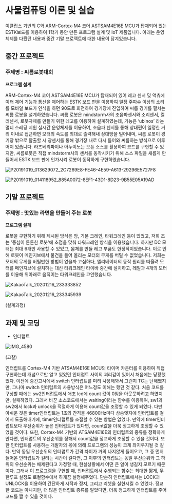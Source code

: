 # 사물컴퓨팅 이론 및 실습

이클립스 기반의 C와 ARM-Cortex-M4 코어 ASTSAM4E16E MCU가 탑재되어 있는 ESTK보드를 이용하여 1학기 동안 만든 프로그램 설계 및 IoT 제품입니다.
아래는 운영체제를 다뤘던 내용과 중간 기말 프로젝트에 대한 내용이 담겨있습니다.

## 중간 프로젝트
### **주제명**  : 씨름로봇대회

**프로그램 설계**

ARM-Cortex-M4 코어 ASTSAM4E16E MCU가 탑재되어 있어 레고 센서 및 액츄에이터 제어 기능과 통신을 제어하는 ESTK 보드 판을 이용하여 일정 주파수 이상의 소리를 모바일 보드가 인식을 하면 90도로 회전하여 경기장에 진입하여 씨름 경기를 펼치는 씨름 로봇을 설계하였습니다.
씨름 로봇은 mindstorm사의 초음파센서와 소리센서, 컬러센서, 로봇자체를 만들기 위한 레고를 이용하여 설계하였는데, 기능은 ‘ubinos’ 라는 멀티 스레딩 지원 실시간 운영체제를 이용하여, 초음파 센서를 통해 상대편이 일정한 거리 이내로 접근하면 모터의 속도를 최대로 출력해내 상대방을 밀어내며, 씨름 로봇이 경기장 밖으로 탈출할 시 광센서를 통해 경기장 내로 다시 들어와 씨름하는 방식으로 이루어져 있습니다. 
 라즈베리파이나 아두이노는 오픈 소스를 활용하여 코드를 구현할 수 있지만, 씨름로봇은 직접 mindstorm사의 센서를 동작시키기 위해 소스 파일을 새롭게 만들어서 ESTK 보드 판에 인가시켜 로봇이 동작하게 구현하였습니다.
 
![P20191019_013629072_2C7269E8-FE46-4E59-A613-29296E5727F8](https://user-images.githubusercontent.com/45071833/102361391-845b1b00-3ff6-11eb-97e4-d5310e87d33d.jpg)

![P20191019_014118952_885A0072-8EF1-43D1-8D23-9B55E05A19AD](https://user-images.githubusercontent.com/45071833/102361397-86bd7500-3ff6-11eb-848f-d12066b18b63.jpg)

## 기말 프로젝트

### **주제명** : 맛있는 라면을 만들어 주는 로봇

**프로그램 설계** 

로봇을 구현하기 위해 제시된 방식은 암, 기본 크레인, 타워크레인 등이 있었고, 저희 조는 '중심이 튼튼한 로봇'에 초점을 맞춰 타워크레인 방식을 이용했습니다. 하지만 DC 모터는 최대 6개만 사용할 수 있었고, 몸체를 만들 레고 부품도 한정적이었습니다. 이로 인해 로봇이 메인지브에서 물건을 들어 올리는 모터의 무게를 버틸 수 없었습니다. 저희는 모터의 무게를 버틸만한 방법이 없을까 고심하다, 엘리베이터의 동작 원리를 떠올려 모터를 메인지브에 설치하는 대신 타워크레인 타이바 중간에 설치하고, 레일과 4개의 모터를 이용해 위아래로 움직이는 타워크레인을 고안했습니다. 

![KakaoTalk_20201216_233333852](https://user-images.githubusercontent.com/45071833/102362022-40b4e100-3ff7-11eb-995f-643acd29be61.jpg)

![KakaoTalk_20201216_233345939](https://user-images.githubusercontent.com/45071833/102362062-4a3e4900-3ff7-11eb-9058-377a49036bfc.jpg)

(설계과정)

## 과제 및 코딩

- 인터럽트

![IMG_4580](https://user-images.githubusercontent.com/45071833/102362601-ee27f480-3ff7-11eb-80af-b2f55d78f519.JPG)

(고찰)

인터럽트를 Cortex-M4 기반 ATSAM4E16E MCU의 타이머 카운터를 이용하여 직접 구현하는데 개념으로만 알고 있었던 인터럽트 사이의 괴리감이 있어서 처음에는 당황했었다. 이전에 중간고사에서 switch 인터럽트를 미리 사용해봐서 그런지 TC는 난해했지만, 그나마 switch 인터럽트의 사용방식은 어느정도 이해는 했던 것 같다. 
처음 코드를 구상할 때에는 sw2인터럽트에서 애초 lcd에 count 값이 0임을 아웃풋하려고 하였지만, 실패하였다. 그래서 바꾼 소스코드에서는 waiting이라는 함수를 이용하여, sw1과 sw2에서 lock과 unlock을 적절하게 이용해 count값을 조정할 수 있게 되었다. 다만 아쉬운 것은 timer인터럽트는 1초의 간격을 46800Hz마다 상승엣지에 인터럽트를 걸어서 도출해내기에, timer인터럽트를 조절할 수 있는 방법은 없었다. 만약에 timer인터럽트보다 우선순위가 높은 인터럽트가 있다면, count값을 더욱 정교하게 조정할 수 있었을 것이다. 또한, Cortex-M4 기반의 ATSAM4E16E의 인터럽트의 종류를 정확하게 안다면, 인터럽트의 우선순위를 정해서 count값을 정교하게 조정할 수 있을 것이다. 또한 인터럽트를 사용하는 개발자의 몫에 의해 프로그램의 성능이 크게 좌지우지될 것 같다. 만약 동일 우선순위의 인터럽트가 간격 차이가 거의 나지않게 들어오고, 그 중 먼저 들어온 인터럽트가 걸리는 시간이 길다면, 그 이후의 인터럽트는 동일 우선순위와 그 하위의 우선순위는 배제된다고 가정할 때, 현실상황에서 어떤 큰 일이 생길지 모르기 때문이다. 그래서 이 프로그램을 구현할 때, 인터럽트에서 수행되는 함수는 최대한 짧게, 무한루프 설정도 로컬함수에서 하게끔 설정해주었다. 단순히 인터럽트에서는 LOCK과 UNLOCK을 이용하여 간단하게 시작과 정지, 그리고 리셋을 실현시킬 수 있었다. 정교한 코드는 아니지만, 더 많은 인터럽트 종류를 알았다면, 더욱 정교하게 인터럽트를 주어 코드를 짤 수 있을 것이다.


